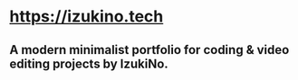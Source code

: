 # https://izukino.tech

## A modern minimalist portfolio for coding & video editing projects by IzukiNo.
